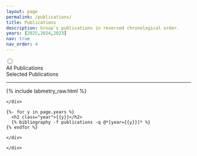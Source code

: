 ```yaml
---
layout: page
permalink: /publications/
title: Publications
description: Group's publications in reversed chronological order.
years: [2025,2024,2023]
nav: true
nav_order: 4
---
```


<div>
<input type="checkbox" id="toggle" class="toggleCheckbox" />
<div class="hcentered">
<label for="toggle" class="toggleContainer">
  <div>All Publications</div>   
  <div>Selected Publications</div>
</label>
</div>
	
<div id="toggleText">
  <div class="allPublications">
	<div id="exhaustive">
	  <hr/>
		{% include labmetry_raw.html %}
	</div>
	<script>
		document.querySelectorAll('#exhaustive ul').forEach(ul => {
			const all = [...ul.querySelectorAll('li')]
			all.forEach(li => li.remove())
			const k = o => o.textContent.split('\n').join('')
				.replace(/^.*(CORE Ranking *: |IF *: [^ ]* \()/g, '! ')
				.replace(/^[^!]/g, 'zzz ') // unranked last
				.replace(/A\*/g, 'a') // A* is better than A
				.replace(/Q1/g, 'A2') // Q1 is better than B
				.replace(/Q2/g, 'B2') // Q2 is better than C
			console.log(ul, all, all.map(k))
			all.sort((a,b)=>k(a).localeCompare(k(b)))
			console.log(ul, all, all.map(k))
			all.forEach(li => ul.append(li))
		})
	</script>

	</div>
  <div class="selectedPublications">
		<div class="publications">

	{%- for y in page.years %}
	  <h2 class="year">{{y}}</h2>
	  {% bibliography -f publications -q @*[year={{y}}]* %}
	{% endfor %}

	</div>
	  
	</div>
</div>
</div>


<!-- _pages/publications.md -->


